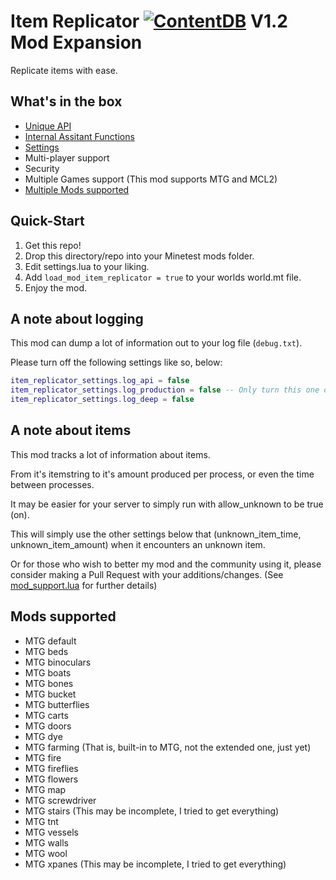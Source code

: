 # Item Replicator [![ContentDB](https://content.minetest.net/packages/ApolloX/item_replicator/shields/downloads/)](https://content.minetest.net/packages/ApolloX/item_replicator/) V1.2 Mod Expansion

Replicate items with ease.

## What's in the box

* [Unique API](API.md)
* [Internal Assitant Functions](INTERNALS.md)
* [Settings](SETTINGS.md)
* Multi-player support
* Security
* Multiple Games support (This mod supports MTG and MCL2)
* [Multiple Mods supported](mod_support.lua)

## Quick-Start

1. Get this repo!
2. Drop this directory/repo into your Minetest mods folder.
3. Edit settings.lua to your liking.
4. Add `load_mod_item_replicator = true` to your worlds world.mt file.
5. Enjoy the mod.

## A note about logging

This mod can dump a lot of information out to your log file (`debug.txt`).

Please turn off the following settings like so, below:

```lua
item_replicator_settings.log_api = false
item_replicator_settings.log_production = false -- Only turn this one off if really needed
item_replicator_settings.log_deep = false
```

## A note about items

This mod tracks a lot of information about items.

From it's itemstring to it's amount produced per process, or even the time between processes.

It may be easier for your server to simply run with allow_unknown to be true (on).

This will simply use the other settings below that (unknown_item_time, unknown_item_amount) when it encounters an unknown item.

Or for those who wish to better my mod and the community using it, please consider making a Pull Request with your additions/changes.
(See [mod_support.lua](mod_support.lua) for further details)

## Mods supported

* MTG default
* MTG beds
* MTG binoculars
* MTG boats
* MTG bones
* MTG bucket
* MTG butterflies
* MTG carts
* MTG doors
* MTG dye
* MTG farming (That is, built-in to MTG, not the extended one, just yet)
* MTG fire
* MTG fireflies
* MTG flowers
* MTG map
* MTG screwdriver
* MTG stairs (This may be incomplete, I tried to get everything)
* MTG tnt
* MTG vessels
* MTG walls
* MTG wool
* MTG xpanes (This may be incomplete, I tried to get everything)
